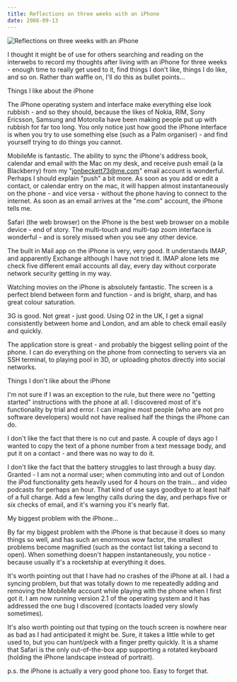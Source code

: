 ```yaml
---
title: Reflections on three weeks with an iPhone
date: 2008-09-13
---
```


![Reflections on three weeks with an iPhone](https://source.unsplash.com/4v9Kk01mEbY/1600x900)

I thought it might be of use for others searching and reading on the interwebs to record my thoughts after living with an iPhone for three weeks - enough time to really get used to it, find things I don't like, things I do like, and so on. Rather than waffle on, I'll do this as bullet points...

Things I like about the iPhone

The iPhone operating system and interface make everything else look rubbish - and so they should, because the likes of Nokia, RIM, Sony Ericsson, Samsung and Motorolla have been making people put up with rubbish for far too long. You only notice just how good the iPhone interface is when you try to use something else (such as a Palm organiser) - and find yourself trying to do things you cannot.

MobileMe is fantastic. The ability to sync the iPhone's address book, calendar and email with the Mac on my desk, and receive push email (a la Blackberry) from my "jonbeckett73@me.com" email account is wonderful. Perhaps I should explain "push" a bit more. As soon as you add or edit a contact, or calendar entry on the mac, it will happen almost instantaneously on the phone - and vice versa - without the phone having to connect to the internet. As soon as an email arrives at the "me.com" account, the iPhone tells me.

Safari (the web browser) on the iPhone is the best web browser on a mobile device - end of story. The multi-touch and multi-tap zoom interface is wonderful - and is sorely missed when you see any other device.

The built in Mail app on the iPhone is very, very good. It understands IMAP, and apparently Exchange although I have not tried it. IMAP alone lets me check five different email accounts all day, every day without corporate network security getting in my way.

Watching movies on the iPhone is absolutely fantastic. The screen is a perfect blend between form and function - and is bright, sharp, and has great colour saturation.

3G is good. Not great - just good. Using O2 in the UK, I get a signal consistently between home and London, and am able to check email easily and quickly.

The application store is great - and probably the biggest selling point of the phone. I can do everything on the phone from connecting to servers via an SSH terminal, to playing pool in 3D, or uploading photos directly into social networks.

Things I don't like about the iPhone

I'm not sure if I was an exception to the rule, but there were no "getting started" instructions with the phone at all. I discovered most of it's functionality by trial and error. I can imagine most people (who are not pro software developers) would not have realised half the things the iPhone can do.

I don't like the fact that there is no cut and paste. A couple of days ago I wanted to copy the text of a phone number from a text message body, and put it on a contact - and there was no way to do it.

I don't like the fact that the battery struggles to last through a busy day. Granted - I am not a normal user; when commuting into and out of London the iPod functionality gets heavily used for 4 hours on the train... and video podcasts for perhaps an hour. That kind of use says goodbye to at least half of a full charge. Add a few lengthy calls during the day, and perhaps five or six checks of email, and it's warning you it's nearly flat.

My biggest problem with the iPhone...

By far my biggest problem with the iPhone is that because it does so many things so well, and has such an enormous wow factor, the smallest problems become magnified (such as the contact list taking a second to open). When something doesn't happen instantaneously, you notice - because usually it's a rocketship at everything it does.

It's worth pointing out that I have had no crashes of the iPhone at all. I had a syncing problem, but that was totally down to me repeatedly adding and removing the MobileMe account while playing with the phone when I first got it. I am now running version 2.1 of the operating system and it has addressed the one bug I discovered (contacts loaded very slowly sometimes).

It's also worth pointing out that typing on the touch screen is nowhere near as bad as I had anticipated it might be. Sure, it takes a little while to get used to, but you can hunt/peck with a finger pretty quickly. It is a shame that Safari is the only out-of-the-box app supporting a rotated keyboard (holding the iPhone landscape instead of portrait).

p.s. the iPhone is actually a very good phone too. Easy to forget that.